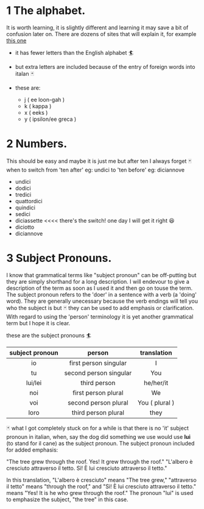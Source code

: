 # 1   The alphabet.  
It is worth learning, it is slightly different and learning it may save a bit of confusion later on. There are dozens of sites that will explain it, for example [this one](https://www.berlitz.com/blog/italian-alphabet) 
* it has fewer letters than the English alphabet 🏄
* but extra letters are included because of the entry of foreign words into italan 🃏
 * these are:
 
   - j ( ee loon-gah )
   - k ( kappa )
   - x ( eeks )
   - y ( ipsilon/ee greca )

# 2  Numbers.
This should be easy and maybe it is just me but after ten I always forget 🃏 when to switch from 'ten after' eg: undici to 'ten before' eg: diciannove


  - undici
  - dodici
  - tredici
  - quattordici
  - quindici
  - sedici
  - diciassette  <<<< there's the switch! one day I will get it right 😆
  - diciotto
  - diciannove

# 3  Subject Pronouns.
I know that grammatical terms like "subject pronoun" can be off-putting but they are simply shorthand for a long description.  I will endevour to give a description of the term as soon as I used it and then go on touse the term.  The subject pronoun refers to the 'doer' in a sentence with a verb (a 'doing' word).  They are generally unecessary because the verb endings will tell you who the subject is but 🃏 they can be used to add emphasis or clarification. With regard to using the 'person' terminology it is yet another grammatical term but I hope it is clear.

these are the subject pronouns 🏄

| subject pronoun | person | translation |
|:-:|:-:|:-:|
|io| first person singular | I |
|tu | second person singular |You|
|lui/lei| third person |he/her/it |
|noi | first person plural | We |
|voi | second person plural | You ( plural )|
|loro | third person plural |they|

🃏 what I got completely stuck on for a while is that there is no 'it' subject pronoun in italian, when, say the dog did something we use would use **lui** (to stand for il cane) as the subject pronoun. 
The subject pronoun included for added emphasis:

"The tree grew through the roof. Yes! It grew through the roof."
"L'albero è cresciuto attraverso il tetto. Sì! È lui cresciuto attraverso il tetto."

In this translation, "L'albero è cresciuto" means "The tree grew," "attraverso il tetto" means "through the roof," and "Sì! È lui cresciuto attraverso il tetto." means "Yes! It is he who grew through the roof." The pronoun "lui" is used to emphasize the subject, "the tree" in this case.
